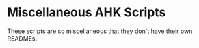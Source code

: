 # Miscellaneous AHK Scripts

These scripts are so miscellaneous that they don't have their own READMEs.
